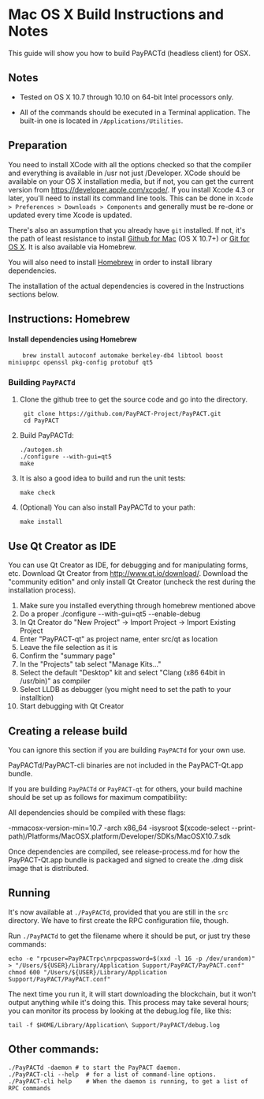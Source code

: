 Mac OS X Build Instructions and Notes
====================================
This guide will show you how to build PayPACTd (headless client) for OSX.

Notes
-----

* Tested on OS X 10.7 through 10.10 on 64-bit Intel processors only.

* All of the commands should be executed in a Terminal application. The
built-in one is located in `/Applications/Utilities`.

Preparation
-----------

You need to install XCode with all the options checked so that the compiler
and everything is available in /usr not just /Developer. XCode should be
available on your OS X installation media, but if not, you can get the
current version from https://developer.apple.com/xcode/. If you install
Xcode 4.3 or later, you'll need to install its command line tools. This can
be done in `Xcode > Preferences > Downloads > Components` and generally must
be re-done or updated every time Xcode is updated.

There's also an assumption that you already have `git` installed. If
not, it's the path of least resistance to install [Github for Mac](https://mac.github.com/)
(OS X 10.7+) or
[Git for OS X](https://code.google.com/p/git-osx-installer/). It is also
available via Homebrew.

You will also need to install [Homebrew](http://brew.sh) in order to install library
dependencies.

The installation of the actual dependencies is covered in the Instructions
sections below.

Instructions: Homebrew
----------------------

#### Install dependencies using Homebrew

        brew install autoconf automake berkeley-db4 libtool boost miniupnpc openssl pkg-config protobuf qt5

### Building `PayPACTd`

1. Clone the github tree to get the source code and go into the directory.

        git clone https://github.com/PayPACT-Project/PayPACT.git
        cd PayPACT

2.  Build PayPACTd:

        ./autogen.sh
        ./configure --with-gui=qt5
        make

3.  It is also a good idea to build and run the unit tests:

        make check

4.  (Optional) You can also install PayPACTd to your path:

        make install

Use Qt Creator as IDE
------------------------
You can use Qt Creator as IDE, for debugging and for manipulating forms, etc.
Download Qt Creator from http://www.qt.io/download/. Download the "community edition" and only install Qt Creator (uncheck the rest during the installation process).

1. Make sure you installed everything through homebrew mentioned above
2. Do a proper ./configure --with-gui=qt5 --enable-debug
3. In Qt Creator do "New Project" -> Import Project -> Import Existing Project
4. Enter "PayPACT-qt" as project name, enter src/qt as location
5. Leave the file selection as it is
6. Confirm the "summary page"
7. In the "Projects" tab select "Manage Kits..."
8. Select the default "Desktop" kit and select "Clang (x86 64bit in /usr/bin)" as compiler
9. Select LLDB as debugger (you might need to set the path to your installtion)
10. Start debugging with Qt Creator

Creating a release build
------------------------
You can ignore this section if you are building `PayPACTd` for your own use.

PayPACTd/PayPACT-cli binaries are not included in the PayPACT-Qt.app bundle.

If you are building `PayPACTd` or `PayPACT-qt` for others, your build machine should be set up
as follows for maximum compatibility:

All dependencies should be compiled with these flags:

 -mmacosx-version-min=10.7
 -arch x86_64
 -isysroot $(xcode-select --print-path)/Platforms/MacOSX.platform/Developer/SDKs/MacOSX10.7.sdk

Once dependencies are compiled, see release-process.md for how the PayPACT-Qt.app
bundle is packaged and signed to create the .dmg disk image that is distributed.

Running
-------

It's now available at `./PayPACTd`, provided that you are still in the `src`
directory. We have to first create the RPC configuration file, though.

Run `./PayPACTd` to get the filename where it should be put, or just try these
commands:

    echo -e "rpcuser=PayPACTrpc\nrpcpassword=$(xxd -l 16 -p /dev/urandom)" > "/Users/${USER}/Library/Application Support/PayPACT/PayPACT.conf"
    chmod 600 "/Users/${USER}/Library/Application Support/PayPACT/PayPACT.conf"

The next time you run it, it will start downloading the blockchain, but it won't
output anything while it's doing this. This process may take several hours;
you can monitor its process by looking at the debug.log file, like this:

    tail -f $HOME/Library/Application\ Support/PayPACT/debug.log

Other commands:
-------

    ./PayPACTd -daemon # to start the PayPACT daemon.
    ./PayPACT-cli --help  # for a list of command-line options.
    ./PayPACT-cli help    # When the daemon is running, to get a list of RPC commands
